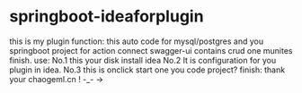 # springboot-ideaforplugin
this is my plugin
function:
 this auto code for mysql/postgres and you springboot project for action
 connect swagger-ui contains crud one munites finish.
 use:
 No.1
 this your disk install idea 
  No.2
 It is configuration for you plugin in idea.
 No.3
 this is onclick start one you code project?
 finish:
 thank your chaogeml.cn ! -_-        ->
